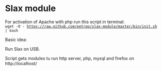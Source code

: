 Slax module
================

For activation of Apache with php run this script in terminal:
<code>
wget -O - https://raw.github.com/petrpo/slax-module/master/bin/init.sh | bash
</code>

Basic idea:

Run Slax on USB.

Script gets modules tu run http server, php, mysql and firefox on http://localhost/

